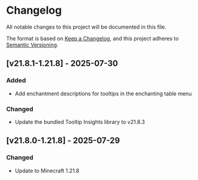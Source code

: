 # Changelog

All notable changes to this project will be documented in this file.

The format is based on [Keep a Changelog](https://keepachangelog.com/en/1.0.0/),
and this project adheres to [Semantic Versioning](https://semver.org/spec/v2.0.0.html).

## [v21.8.1-1.21.8] - 2025-07-30

### Added

- Add enchantment descriptions for tooltips in the enchanting table menu

### Changed

- Update the bundled Tooltip Insights library to v21.8.3

## [v21.8.0-1.21.8] - 2025-07-29

### Changed

- Update to Minecraft 1.21.8
